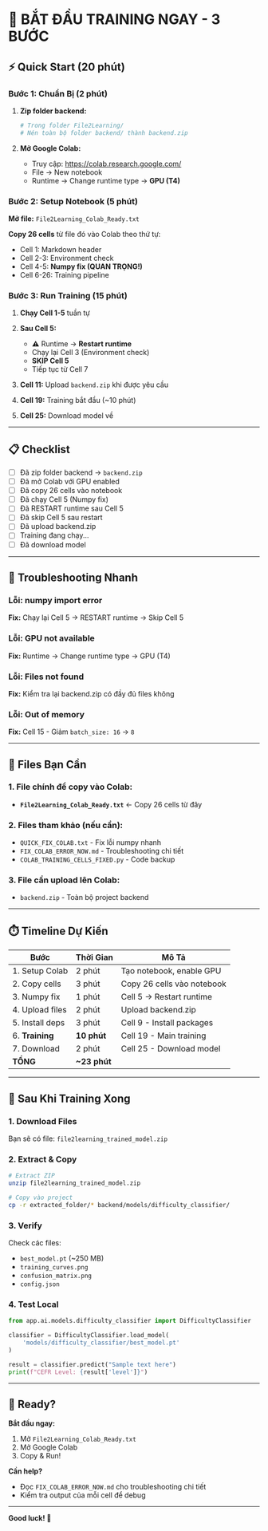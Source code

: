 # 🚀 BẮT ĐẦU TRAINING NGAY - 3 BƯỚC

## ⚡ Quick Start (20 phút)

### Bước 1: Chuẩn Bị (2 phút)

1. **Zip folder backend:**
   ```bash
   # Trong folder File2Learning/
   # Nén toàn bộ folder backend/ thành backend.zip
   ```

2. **Mở Google Colab:**
   - Truy cập: https://colab.research.google.com/
   - File → New notebook
   - Runtime → Change runtime type → **GPU (T4)**

### Bước 2: Setup Notebook (5 phút)

**Mở file:** `File2Learning_Colab_Ready.txt`

**Copy 26 cells** từ file đó vào Colab theo thứ tự:
- Cell 1: Markdown header
- Cell 2-3: Environment check
- Cell 4-5: **Numpy fix (QUAN TRỌNG!)**
- Cell 6-26: Training pipeline

### Bước 3: Run Training (15 phút)

1. **Chạy Cell 1-5** tuần tự
   
2. **Sau Cell 5:**
   - ⚠️ Runtime → **Restart runtime**
   - Chạy lại Cell 3 (Environment check)
   - **SKIP Cell 5**
   - Tiếp tục từ Cell 7

3. **Cell 11:** Upload `backend.zip` khi được yêu cầu

4. **Cell 19:** Training bắt đầu (~10 phút)

5. **Cell 25:** Download model về

---

## 📋 Checklist

- [ ] Đã zip folder backend → `backend.zip`
- [ ] Đã mở Colab với GPU enabled
- [ ] Đã copy 26 cells vào notebook
- [ ] Đã chạy Cell 5 (Numpy fix)
- [ ] Đã RESTART runtime sau Cell 5
- [ ] Đã skip Cell 5 sau restart
- [ ] Đã upload backend.zip
- [ ] Training đang chạy...
- [ ] Đã download model

---

## 🐛 Troubleshooting Nhanh

### Lỗi: numpy import error
**Fix:** Chạy lại Cell 5 → RESTART runtime → Skip Cell 5

### Lỗi: GPU not available
**Fix:** Runtime → Change runtime type → GPU (T4)

### Lỗi: Files not found
**Fix:** Kiểm tra lại backend.zip có đầy đủ files không

### Lỗi: Out of memory
**Fix:** Cell 15 - Giảm `batch_size: 16` → `8`

---

## 📁 Files Bạn Cần

### 1. File chính để copy vào Colab:
- **`File2Learning_Colab_Ready.txt`** ← Copy 26 cells từ đây

### 2. Files tham khảo (nếu cần):
- `QUICK_FIX_COLAB.txt` - Fix lỗi numpy nhanh
- `FIX_COLAB_ERROR_NOW.md` - Troubleshooting chi tiết
- `COLAB_TRAINING_CELLS_FIXED.py` - Code backup

### 3. File cần upload lên Colab:
- `backend.zip` - Toàn bộ project backend

---

## ⏱️ Timeline Dự Kiến

| Bước | Thời Gian | Mô Tả |
|------|-----------|-------|
| 1. Setup Colab | 2 phút | Tạo notebook, enable GPU |
| 2. Copy cells | 3 phút | Copy 26 cells vào notebook |
| 3. Numpy fix | 1 phút | Cell 5 → Restart runtime |
| 4. Upload files | 2 phút | Upload backend.zip |
| 5. Install deps | 3 phút | Cell 9 - Install packages |
| 6. **Training** | **10 phút** | Cell 19 - Main training |
| 7. Download | 2 phút | Cell 25 - Download model |
| **TỔNG** | **~23 phút** | |

---

## 🎯 Sau Khi Training Xong

### 1. Download Files
Bạn sẽ có file: `file2learning_trained_model.zip`

### 2. Extract & Copy
```bash
# Extract ZIP
unzip file2learning_trained_model.zip

# Copy vào project
cp -r extracted_folder/* backend/models/difficulty_classifier/
```

### 3. Verify
Check các files:
- `best_model.pt` (~250 MB)
- `training_curves.png`
- `confusion_matrix.png`
- `config.json`

### 4. Test Local
```python
from app.ai.models.difficulty_classifier import DifficultyClassifier

classifier = DifficultyClassifier.load_model(
    'models/difficulty_classifier/best_model.pt'
)

result = classifier.predict("Sample text here")
print(f"CEFR Level: {result['level']}")
```

---

## 🚀 Ready?

**Bắt đầu ngay:**
1. Mở `File2Learning_Colab_Ready.txt`
2. Mở Google Colab
3. Copy & Run!

**Cần help?**
- Đọc `FIX_COLAB_ERROR_NOW.md` cho troubleshooting chi tiết
- Kiểm tra output của mỗi cell để debug

---

**Good luck! 🎉**

